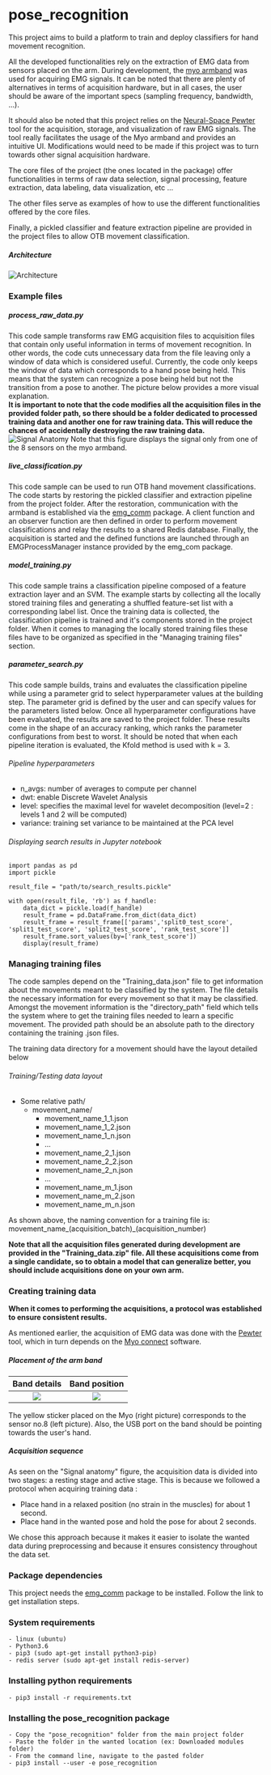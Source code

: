 # pose_recognition

This project aims to build a platform to train and deploy classifiers for hand movement recognition.

All the developed functionalities rely on the extraction of EMG data from sensors placed on the arm. During development, the [myo armband](https://support.getmyo.com/hc/en-us/articles/203398347-Getting-started-with-your-Myo-armband) was used for acquiring EMG signals. It can be noted that there are plenty of alternatives in terms of acquisition hardware, but in all cases, the user should be aware of the important specs (sampling frequency, bandwidth, ...).

It should also be noted that this project relies on the [Neural-Space Pewter](https://github.com/Neural-Space/pewter) tool for the acquisition, storage, and visualization of raw EMG signals. The tool really facilitates the usage of the Myo armband and provides an intuitive UI. Modifications would need to be made if this project was to turn towards other signal acquisition hardware.

The core files of the project (the ones located in the package) offer functionalities in terms of raw data selection, signal processing, feature extraction, data labeling, data visualization, etc ... 

The other files serve as examples of how to use the different functionalities offered by the core files.

Finally, a pickled classifier and feature extraction pipeline are provided in the project files to allow OTB movement classification.

##### Architecture
![Architecture](Docs/Architecture%20Diagram.png)


### Example files

##### process_raw_data.py
This code sample transforms raw EMG acquisition files to acquisition files that contain only useful information in terms of movement recognition. In other words, the code cuts unnecessary data from the file leaving only a window of data which is considered useful.
Currently, the code only keeps the window of data which corresponds to a hand pose being held. This means that the system can recognize a pose being held but not the transition from a pose to another. The picture below provides a more visual explanation.  
**It is important to note that the code modifies all the acquisition files in the provided folder path, so there should be a folder dedicated to processed training data and another one for raw training data. This will reduce the chances of accidentally destroying the raw training data.**
![Signal Anatomy](Docs/signal%20anatomy.png)
Note that this figure displays the signal only from one of the 8 sensors on the myo armband.

##### live_classification.py
This code sample can be used to run OTB hand movement classifications.
The code starts by restoring the pickled classifier and extraction pipeline from the project folder. After the restoration, communication with the armband is established via the [emg_comm](../emg_comm/) package. 
A client function and an observer function are then defined in order to perform movement classifications and relay the results to a shared Redis database.
Finally, the acquisition is started and the defined functions are launched through an EMGProcessManager instance provided by the emg_com package.

##### model_training.py
This code sample trains a classification pipeline composed of a feature extraction layer and an SVM.
The example starts by collecting all the locally stored training files and generating a shuffled feature-set list with a corresponding label list. Once the training data is collected, the classification pipeline is trained and it's components stored in the project folder.
When it comes to managing the locally stored training files these files have to be organized as specified in the "Managing training files" section.

##### parameter_search.py
This code sample builds, trains and evaluates the classification pipeline while using a parameter grid to select hyperparameter values at the building step. The parameter grid is defined by the user and can specify values for the parameters listed below. Once all hyperparameter configurations have been evaluated, the results are saved to the project folder. These results come in the shape of an accuracy ranking, which ranks the parameter configurations from best to worst. 
It should be noted that when each pipeline iteration is evaluated, the Kfold method is used with k = 3.

###### Pipeline hyperparameters 
* n_avgs: number of averages to compute per channel
* dwt: enable Discrete Wavelet Analysis
* level: specifies the maximal level for wavelet decomposition (level=2 : levels 1 and 2 will be computed)
* variance: training set variance to be maintained at the PCA level

###### Displaying search results in Jupyter notebook

    import pandas as pd
    import pickle

    result_file = "path/to/search_results.pickle"

    with open(result_file, 'rb') as f_handle:
        data_dict = pickle.load(f_handle)
        result_frame = pd.DataFrame.from_dict(data_dict)
        result_frame = result_frame[['params','split0_test_score', 'split1_test_score', 'split2_test_score', 'rank_test_score']]
        result_frame.sort_values(by=['rank_test_score'])
        display(result_frame)

### Managing training files
The code samples depend on the "Training_data.json" file to get information about the movements meant to be classified by the system. The file details the necessary information for every movement so that it may be classified.
Amongst the movement information is the "directory_path" field which tells the system where to get the training files needed to learn a specific movement. The provided path should be an absolute path to the directory containing the training .json files.

The training data directory for a movement should have the layout detailed below
###### Training/Testing data layout
+ Some relative path/
    + movement_name/
        + movement_name_1_1.json
        + movement_name_1_2.json
        + movement_name_1_n.json
        + ... 
        + movement_name_2_1.json
        + movement_name_2_2.json
        + movement_name_2_n.json
        + ...
        + movement_name_m_1.json
        + movement_name_m_2.json
        + movement_name_m_n.json

As shown above, the naming convention for a training file is: movement_name_(acquisition_batch)\_(acquisition_number)

**Note that all the acquisition files generated during development are provided in the "Training_data.zip" file. All these acquisitions come from a single candidate, so to obtain a model that can generalize better, you should include acquisitions done on your own arm.**

### Creating training data

**When it comes to performing the acquisitions, a protocol was established to ensure consistent results.**

As mentioned earlier, the acquisition of EMG data was done with the [Pewter](https://github.com/Neural-Space/pewter) tool, which in turn depends on the [Myo connect](https://support.getmyo.com/hc/en-us/articles/360018409792) software.

##### Placement of the arm band
Band details             |  Band position
:-------------------------:|:-------------------------:
![](Docs/myo_armband.png)  |  ![](Docs/myo_position.png)

The yellow sticker placed on the Myo (right picture) corresponds to the sensor no.8 (left picture). Also, the USB port on the band should be pointing towards the user's hand.  

##### Acquisition sequence
As seen on the "Signal anatomy" figure, the acquisition data is divided into two stages: a resting stage and active stage. This is because we followed a protocol when acquiring training data : 
* Place hand in a relaxed position (no strain in the muscles) for about 1 second.
* Place hand in the wanted pose and hold the pose for about 2 seconds.
 
We chose this approach because it makes it easier to isolate the wanted data during preprocessing and because it ensures consistency throughout the data set.

### Package dependencies
This project needs the [emg_comm](../emg_comm/) package to be installed. Follow the link to get installation steps.

### System requirements
    - linux (ubuntu)
    - Python3.6
    - pip3 (sudo apt-get install python3-pip)
    - redis server (sudo apt-get install redis-server)

### Installing python requirements
    - pip3 install -r requirements.txt
    
### Installing the pose_recognition package
    - Copy the "pose_recognition" folder from the main project folder
    - Paste the folder in the wanted location (ex: Downloaded modules folder) 
    - From the command line, navigate to the pasted folder
    - pip3 install --user -e pose_recognition